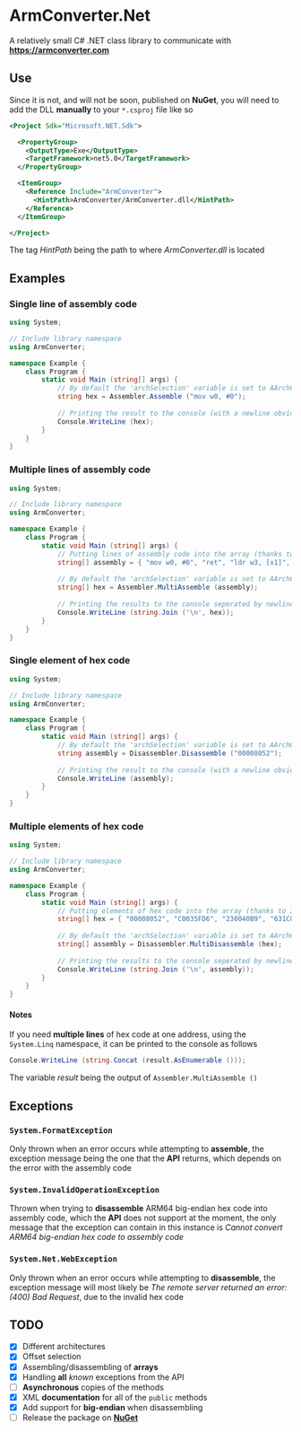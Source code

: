 # ArmConverter.Net
A relatively small C# .NET class library to communicate with **https://armconverter.com**
## Use
Since it is not, and will not be soon, published on **NuGet**, you will need to add the DLL **manually** to your `*.csproj` file like so
```xml
<Project Sdk="Microsoft.NET.Sdk">

  <PropertyGroup>
    <OutputType>Exe</OutputType>
    <TargetFramework>net5.0</TargetFramework>
  </PropertyGroup>

  <ItemGroup>
    <Reference Include="ArmConverter">
      <HintPath>ArmConverter/ArmConverter.dll</HintPath>
    </Reference>
  </ItemGroup>

</Project>
```
The tag *HintPath* being the path to where *ArmConverter.dll* is located
## Examples
### Single line of assembly code
```cs
using System;

// Include library namespace
using ArmConverter;

namespace Example {
    class Program {
        static void Main (string[] args) {
            // By default the 'archSelection' variable is set to AArch64 and the 'offset' variable is 0 when null so we only need to satisfy the first argument
            string hex = Assembler.Assemble ("mov w0, #0");
            
            // Printing the result to the console (with a newline obviously)
            Console.WriteLine (hex);
        }
    }
}
```
### Multiple lines of assembly code
```cs
using System;

// Include library namespace
using ArmConverter;

namespace Example {
    class Program {
        static void Main (string[] args) {
            // Putting lines of assembly code into the array (thanks to 3096 for this part of their code patch used)
            string[] assembly = { "mov w0, #0", "ret", "ldr w3, [x1]", "and w3, w3, #0xff", "cmp w3, #0x61", "b.ne #0x1c", "adr x1, #0x24", "sub sp, sp, #0x60", "b #0xfffffffffffcbff4" };
            
            // By default the 'archSelection' variable is set to AArch64 and the 'offset' variable is 0 when null so we only need to satisfy the first argument
            string[] hex = Assembler.MultiAssemble (assembly);
            
            // Printing the results to the console seperated by newlines
            Console.WriteLine (string.Join ('\n', hex));
        }
    }
}
```
### Single element of hex code
```cs
using System;

// Include library namespace
using ArmConverter;

namespace Example {
    class Program {
        static void Main (string[] args) {
            // By default the 'archSelection' variable is set to AArch64 and the 'offset' variable is 0 when null so we only need to satisfy the first argument
            string assembly = Disassembler.Disassemble ("00008052");
            
            // Printing the result to the console (with a newline obviously)
            Console.WriteLine (assembly);
        }
    }
}
```
### Multiple elements of hex code
```cs
using System;

// Include library namespace
using ArmConverter;

namespace Example {
    class Program {
        static void Main (string[] args) {
            // Putting elements of hex code into the array (thanks to 3096 for this part of their code patch used)
            string[] hex = { "00008052", "C0035FD6", "230040B9", "631C0012", "7F840171", "E1000054", "21010010", "FF8301D1", "FD2FFF17" };
            
            // By default the 'archSelection' variable is set to AArch64 and the 'offset' variable is 0 when null so we only need to satisfy the first argument
            string[] assembly = Disassembler.MultiDisassemble (hex);
            
            // Printing the results to the console seperated by newlines
            Console.WriteLine (string.Join ('\n', assembly));
        }
    }
}
```
#### Notes
If you need **multiple lines** of hex code at one address, using the `System.Linq` namespace, it can be printed to the console as follows
```cs
Console.WriteLine (string.Concat (result.AsEnumerable ()));
```
The variable *result* being the output of `Assembler.MultiAssemble ()`
## Exceptions
### `System.FormatException`
Only thrown when an error occurs while attempting to **assemble**, the exception message being the one that the **API** returns, which depends on the error with the assembly code
### `System.InvalidOperationException`
Thrown when trying to **disassemble** ARM64 big-endian hex code into assembly code, which the **API** does not support at the moment, the only message that the exception can contain in this instance is *Cannot convert ARM64 big-endian hex code to assembly code* 
### `System.Net.WebException`
Only thrown when an error occurs while attempting to **disassemble**, the exception message will most likely be *The remote server returned an error: (400) Bad Request*, due to the invalid hex code
## TODO
- [x] Different architectures
- [x] Offset selection
- [x] Assembling/disassembling of **arrays**
- [x] Handling **all** *known* exceptions from the API
- [ ] **Asynchronous** copies of the methods
- [x] XML **documentation** for all of the `public` methods
- [x] Add support for **big-endian** when disassembling
- [ ] Release the package on **[NuGet](https://www.nuget.org)**
